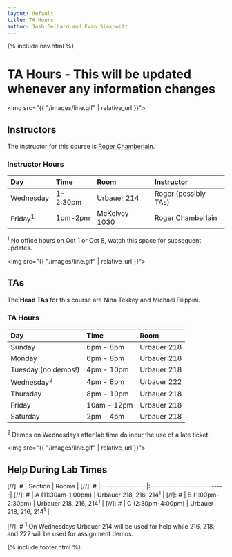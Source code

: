 ```yaml
---
layout: default
title: TA Hours
author: Josh Gelbard and Evan Simkowitz
---
```

{% include nav.html %}

# TA Hours - This will be updated whenever any information changes

<img src="{{ "/images/line.gif" | relative_url }}">

## Instructors

The instructor for this course is [Roger Chamberlain](http://www.ccrc.wustl.edu/~roger/).

### Instructor Hours

| Day       | Time          | Room                | Instructor        |
|:-----------|:---------------|:---------------------|:-------------------|
| Wednesday | 1-2:30pm | Urbauer 214 |  Roger (possibly TAs) | 
| Friday<sup>1</sup>    | 1pm-2pm       | McKelvey 1030  | Roger Chamberlain |

<sup>1</sup> No office hours on Oct 1 or Oct 8, watch this space for subsequent updates.

<img src="{{ "/images/line.gif" | relative_url }}">

## TAs

The **Head TAs** for this course are Nina Tekkey and Michael Filippini.

### TA Hours

| Day                    | Time                 | Room          | 
|:------------------------|:----------------------|:---------------|
| Sunday |  6pm - 8pm | Urbauer 218 |
| Monday | 6pm - 8pm | Urbauer 218 |  
| Tuesday  (no demos!) | 4pm - 10pm | Urbauer 218 | 
| Wednesday<sup>2</sup> | 4pm - 8pm | Urbauer 222 | 
| Thursday | 8pm - 10pm | Urbauer 218 | 
| Friday | 10am - 12pm | Urbauer 218 | 
| Saturday | 2pm - 4pm | Urbauer 218 | 

<sup>2</sup> Demos on Wednesdays after lab time do incur the use of a late ticket.
  
<img src="{{ "/images/line.gif" | relative_url }}">

## Help During Lab Times 
[//]: #  | Section        |   Rooms |
[//]: #  |:----------------|:---------------------------|
[//]: #  | A (11:30am-1:00pm) | Urbauer 218, 216, 214<sup>1</sup>   |
[//]: #  | B (1:00pm-2:30pm) | Urbauer 218, 216, 214<sup>1</sup>   |
[//]: #  | C (2:30pm-4:00pm) | Urbauer 218, 216, 214<sup>1</sup>   |

[//]: #  <sup>1</sup> 
On Wednesdays Urbauer 214 will be used for help while 216, 218, and 222 will be used for assignment demos.

{% include footer.html %}
